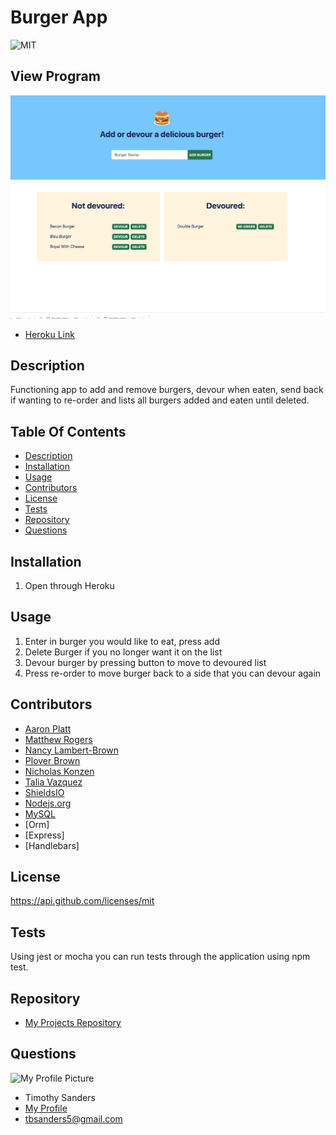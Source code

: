 # Burger App #
  ![MIT](https://img.shields.io/badge/License-MIT-blue.svg)

  
  ## View Program ##
  
  ![Screenshot of the application being run](./public/images/burger-app.png)

  * [Heroku Link](https://frozen-forest-67509.herokuapp.com/)

  ## Description ##

  Functioning app to add and remove burgers, devour when eaten, send back if wanting to re-order and lists all burgers added and eaten until deleted.

  ## Table Of Contents ##

  - [Description](#Description)
  - [Installation](#Installation)
  - [Usage](#Usage)
  - [Contributors](#Contributors)
  - [License](#License)
  - [Tests](#Tests)
  - [Repository](#Repository)
  - [Questions](#Questions)

  ## Installation ##

  1. Open through Heroku
 
  ## Usage ##

  1. Enter in burger you would like to eat, press add
  1. Delete Burger if you no longer want it on the list
  1. Devour burger by pressing button to move to devoured list
  1. Press re-order to move burger back to a side that you can devour again

  ## Contributors ##
  * [Aaron Platt](https://github.com/aaronkplatt)
  * [Matthew Rogers](https://github.com/Rogers-Development-Services)
  * [Nancy Lambert-Brown](https://github.com/n-lambert)
  * [Plover Brown](https://github.com/rebgrasshopper)
  * [Nicholas Konzen](https://github.com/NTKonzen)
  * [Talia Vazquez](https://github.com/taliavazquez)
  * [ShieldsIO](https://shields.io/category/license) 
  * [Nodejs.org](https://nodejs.org/en/)
  * [MySQL](https://www.mysql.com/)
  * [Orm]
  * [Express]
  * [Handlebars]
  ## License ##

  https://api.github.com/licenses/mit

  ## Tests ##

  Using jest or mocha you can run tests through the application using npm test.

  ## Repository ##

  - [My Projects Repository](https://github.com/tbsanders5/burger)

  ## Questions ##

  ![My Profile Picture](https://avatars0.githubusercontent.com/u/67024245?v=4)
  - Timothy Sanders
  - [My Profile](https://github.com/tbsanders5)
  - tbsanders5@gmail.com
